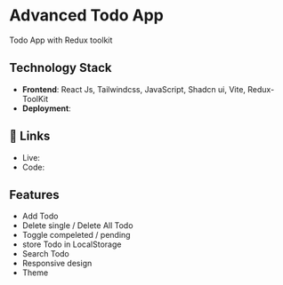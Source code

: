 # Advanced Todo App

Todo App with Redux toolkit

## Technology Stack

- **Frontend**: React Js, Tailwindcss, JavaScript, Shadcn ui, Vite, Redux-ToolKit
- **Deployment**: 


## 🔗 Links
- Live: 
- Code: 

## Features

- Add Todo
- Delete single / Delete All Todo
- Toggle compeleted / pending
- store Todo in LocalStorage
- Search Todo
- Responsive design
- Theme
